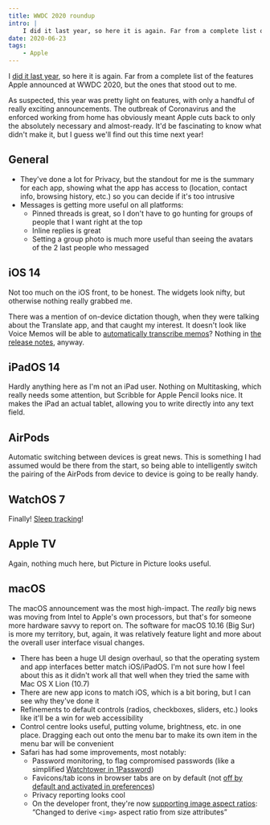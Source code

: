 ```yaml
---
title: WWDC 2020 roundup
intro: |
    I did it last year, so here it is again. Far from a complete list of the features Apple announced at WWDC 2020, but the ones that stood out to me.
date: 2020-06-23
tags:
    - Apple
---
```



I [did it last year](/blog/wwdc-2019-roundup), so here it is again. Far from a complete list of the features Apple announced at WWDC 2020, but the ones that stood out to me.

As suspected, this year was pretty light on features, with only a handful of really exciting announcements. The outbreak of Coronavirus and the enforced working from home has obviously meant Apple cuts back to only the absolutely necessary and almost-ready. It'd be fascinating to know what didn't make it, but I guess we'll find out this time next year!


## General

- They've done a lot for Privacy, but the standout for me is the summary for each app, showing what the app has access to (location, contact info, browsing history, etc.) so you can decide if it's too intrusive
- Messages is getting more useful on all platforms:
    - Pinned threads is great, so I don't have to go hunting for groups of people that I want right at the top
    - Inline replies is great
    - Setting a group photo is much more useful than seeing the avatars of the 2 last people who messaged

## iOS 14

Not too much on the iOS front, to be honest. The widgets look nifty, but otherwise nothing really grabbed me.

There was a mention of on-device dictation though, when they were talking about the Translate app, and that caught my interest. It doesn't look like Voice Memos will be able to [automatically transcribe memos](/blog/if-only-apples-voice-memos-did-transcription)? Nothing in [the release notes](https://www.apple.com/macos/big-sur-preview/features/), anyway.


## iPadOS 14

Hardly anything here as I'm not an iPad user. Nothing on Multitasking, which really needs some attention, but Scribble for Apple Pencil looks nice. It makes the iPad an actual tablet, allowing you to write directly into any text field.


## AirPods

Automatic switching between devices is great news. This is something I had assumed would be there from the start, so being able to intelligently switch the pairing of the AirPods from device to device is going to be really handy.


## WatchOS 7

Finally! [Sleep tracking](/blog/sleep-on-watchos-7)!


## Apple TV

Again, nothing much here, but Picture in Picture looks useful.


## macOS

The macOS announcement was the most high-impact. The *really* big news was moving from Intel to Apple's own processors, but that's for someone more hardware savvy to report on. The software for macOS 10.16 (Big Sur) is more my territory, but, again, it was relatively feature light and more about the overall user interface visual changes.

- There has been a huge UI design overhaul, so that the operating system and app interfaces better match iOS/iPadOS. I'm not sure how I feel about this as it didn't work all that well when they tried the same with Mac OS X Lion (10.7)
- There are new app icons to match iOS, which is a bit boring, but I can see why they've done it
- Refinements to default controls (radios, checkboxes, sliders, etc.) looks like it'll be a win for web accessibility
- Control centre looks useful, putting volume, brightness, etc. in one place. Dragging each out onto the menu bar to make its own item in the menu bar will be convenient
- Safari has had some improvements, most notably:
    - Password monitoring, to flag compromised passwords (like a simplified [Watchtower in 1Password](https://support.1password.com/watchtower/))
    - Favicons/tab icons in browser tabs are on by default (not [off by default and activated in preferences](/blog/safari-tab-icons))
    - Privacy reporting looks cool
    - On the developer front, they're now [supporting image aspect ratios](https://developer.apple.com/documentation/safari-release-notes/safari-14-beta-release-notes#Media):  <q>Changed to derive `<img>` aspect ratio from size attributes</q>
